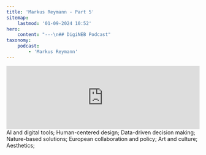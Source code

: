 ```yaml
---
title: 'Markus Reymann - Part 5'
sitemap:
    lastmod: '01-09-2024 10:52'
hero:
    content: "---\n## DigiNEB Podcast"
taxonomy:
    podcast:
        - 'Markus Reymann'
---
```

<iframe width="100%" height="166" scrolling="no" frameborder="no" allow="autoplay" src="https://w.soundcloud.com/player/?url=https%3A//api.soundcloud.com/tracks/1908115439&color=%234b4815&auto_play=false&hide_related=false&show_comments=true&show_user=true&show_reposts=false&show_teaser=false"></iframe>
AI and digital tools;
Human-centered design;
Data-driven decision making;
Nature-based solutions;
European collaboration and policy;
Art and culture;
Aesthetics;
